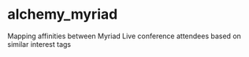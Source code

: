 # alchemy_myriad
Mapping affinities between Myriad Live conference attendees based on similar interest tags
